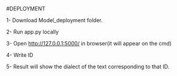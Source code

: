 #DEPLOYMENT

1- Download Model_deployment folder.

2- Run app.py locally

3- Open http://127.0.0.1:5000/ in browser(it will appear on the cmd)

4- Write ID

5- Result will show the dialect of the text corresponding to that ID.
